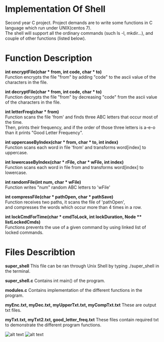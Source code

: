 # Implementation Of Shell
Second year C project. Project demands are to write some functions in C language which run under UNIX(centos 7).  
The shell will support all the ordinary commands (such ls -l, mkdir...), and couple of other functions (listed below).  

# Function Description
**int encryptFile(char * from, int code, char * to)**  
Function encrypts the file "from" by adding "code" to the ascii value of the characters in the file.

**int decryptFile(char * from, int code, char * to)**  
Function decrypts the file "from" by decreasing "code" from the ascii value of the characters in the file.

**int letterFreq(char * from)**  
Function scans the file 'from' and finds three ABC letters that occur most of the time.  
Then, prints their frequency, and if the order of those three letters is a-e-o  
than it prints "Good Letter Frequency".  

**int uppercaseByIndex(char * from, char * to, int index)**  
Function scans each word in file 'from' and transforms word[index] to uppercase.  

**int lowercaseByIndex(char * rFile, char * wFile, int index)**  
Function scans each word in file from and transforms word[index] to lowercase.  

**int randomFile(int num, char * wFile)**  
Function writes "num" random ABC letters to 'wFile'  

**int compressFile(char * pathOpen, char * pathSave)**  
Function receives two paths, it scans the file of 'pathOpen',  
and compresses the words which occur more than 4 times in a row.  

**int lockCmdForTime(char * cmdToLock, int lockDuration, Node ** listLockedCmds)**  
Functions prevents the use of a given command by using linked list of locked commands.

# Files Describtion
**super_shell**
This file can be ran through Unix Shell by typing ./super_shell in the terminal.

**super_shell.c**
Contains int main() of the program.

**modules.c**
Contains implementation of the different functions in the program.

**myEnc.txt, myDec.txt, myUpperTxt.txt, myCompTxt.txt**
These are output txt files. 

**myTxt.txt, myTxt2.txt, good_letter_freq.txt**
These files contain required txt to demonstrate the different program functions.

![alt text](https://user-images.githubusercontent.com/90141260/133922724-5a298a1e-749d-4842-827b-0b11f18c5add.png)
![alt text](https://user-images.githubusercontent.com/90141260/133922725-75cdb4c0-345b-4a56-a10f-be134e64b927.png)
